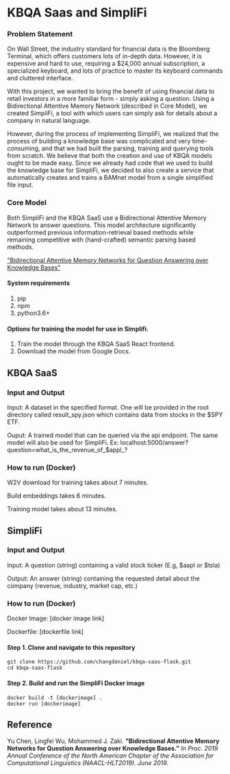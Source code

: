 # KBQA Saas and SimpliFi #


### Problem Statement

On Wall Street, the industry standard for financial data is the Bloomberg Terminal, which offers customers lots of in-depth data. However, it is expensive and hard to use, requiring a $24,000 annual subscription, a specialized keyboard, and lots of practice to master its keyboard commands and cluttered interface. 

With this project, we wanted to bring the benefit of using financial data to retail investors in a more familiar form - simply asking a question. Using a Bidirectional Attentive Memory Network (described in Core Model), we created SimpliFi, a tool with which users can simply ask for details about a company in natural language.

However, during the process of implementing SimpliFi, we realized that the process of building a knowledge base was complicated and very time-consuming, and that we had built the parsing, training and querying tools from scratch. We believe that both the creation and use of KBQA models ought to be made easy. Since we already had code that we used to build the knowledge base for SimpliFi, we decided to also create a service that automatically creates and trains a BAMnet model from a single simplified file input. 

### Core Model

Both SimpliFi and the KBQA SaaS use a Bidirectional Attentive Memory Network to answer questions. This model architecture significantly outperformed previous information-retrieval based methods while remaining competitive with (hand-crafted) semantic parsing based methods.

["Bidirectional Attentive Memory Networks for Question Answering over Knowledge Bases"](https://arxiv.org/abs/1903.02188)

#### System requirements

1. pip
2. npm
3. python3.6+

#### Options for training the model for use in Simplifi.

1. Train the model through the KBQA SaaS React frontend.
2. Download the model from Google Docs.


## KBQA SaaS

### Input and Output

Input: A dataset in the specified format. One will be provided in the root directory called result_spy.json which contains data from stocks in the $SPY ETF.

Ouput: A trained model that can be queried via the api endpoint. The same model will also be used for SimpliFi.
Ex: localhost:5000/answer?question=what_is_the_revenue_of_$appl_? 


### How to run (Docker)

W2V download for training takes about 7 minutes.

Build embeddings takes 6 minutes.

Training model takes about 13 minutes.



## SimpliFi

### Input and Output

Input: A question (string) containing a valid stock ticker (E.g, $aapl or $tsla)

Output: An answer (string) containing the requested detail about the company (revenue, industry, market cap, etc.)


<!-- ### Model & Data

You should put the model, embeddings, and data folder in kbqa-saas-flask/qa

Model: http://andrewacomb.me/bamnet.md

Pretrained W2V Embeddings: http://nlp.stanford.edu/data/wordvecs/glove.840B.300d.zip

Preprocessed Data: http://andrewacomb.me/data.zip -->


### How to run (Docker)

Docker Image: [docker image link]

Dockerfile: [dockerfile link]

#### Step 1. Clone and navigate to this repository

```
git clone https://github.com/changdaniel/kbqa-saas-flask.git
cd kbqa-saas-flask
```

#### Step 2. Build and run the SimpliFi Docker image

```
docker build -t [dockerimage] .
docker run [dockerimage]
```



## Reference

Yu Chen, Lingfei Wu, Mohammed J. Zaki. **"Bidirectional Attentive Memory Networks for Question Answering over Knowledge Bases."** *In Proc. 2019 Annual Conference of the North American Chapter of the Association for Computational Linguistics (NAACL-HLT2019). June 2019.*
